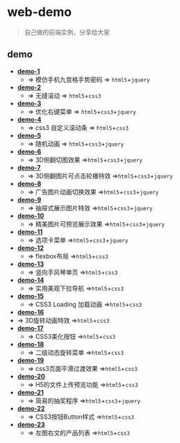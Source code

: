 # web-demo

> 自己做的前端实例，分享给大家

## demo

-   **[demo-1](https://github.com/vxhly/web-demo/tree/master/demo-1)**
    -   => 模仿手机九宫格手势密码 => `html5`+`jquery`
-   **[demo-2](https://github.com/vxhly/web-demo/tree/master/demo-2)**
    -   => 无缝滚动 => `html5`+`css3`
-   **[demo-3](https://github.com/vxhly/web-demo/tree/master/demo-3)**
    -   => 优化右键菜单 => `html5`+`css3`+`jquery`
-   **[demo-4](https://github.com/vxhly/web-demo/tree/master/demo-4)**
    -   => css3 自定义滚动条 => `html5`+`css3`
-   **[demo-5](https://github.com/vxhly/web-demo/tree/master/demo-5)**
    -   => 随机动画 => `html5`+`css3`+`jquery`
-   **[demo-6](https://github.com/vxhly/web-demo/tree/master/demo-6)**
    -   => 3D侧翻切图效果 =>`html5`+`css3`+`jquery`
-   **[demo-7](https://github.com/vxhly/web-demo/tree/master/demo-7)**
    -   => 3D侧翻图片可点击轮播特效 =>`html5`+`css3`+`jquery`
-   **[demo-8](https://github.com/vxhly/web-demo/tree/master/demo-8)**
    -   => 广告图片动画切换效果 =>`html5`+`css3`+`jquery`
-   **[demo-9](https://github.com/vxhly/web-demo/tree/master/demo-9)**
    -   => 抽屉式展示图片特效 =>`html5`+`css3`+`jquery`
-   **[demo-10](https://github.com/vxhly/web-demo/tree/master/demo-10)**
    -   => 精美图片可预览展示效果 =>`html5`+`css3`+`jquery`
-   **[demo-11](https://github.com/vxhly/web-demo/tree/master/demo-11)**
    -   => 选项卡菜单 =>`html5`+`css3`+`jquery`
-   **[demo-12](https://github.com/vxhly/web-demo/tree/master/demo-12)**
    -   => flexbox布局 =>`html5`+`css3`
-   **[demo-13](https://github.com/vxhly/web-demo/tree/master/demo-13)**
    -   => 竖向手风琴单页 =>`html5`+`css3`
-   **[demo-14](https://github.com/vxhly/web-demo/tree/master/demo-14)**
    -   => 实用美观下拉导航 =>`html5`+`css3`
-   **[demo-15](https://github.com/vxhly/web-demo/tree/master/demo-15)**
    -   => CSS3 Loading 加载动画 =>`html5`+`css3`
-   **[demo-16](https://github.com/vxhly/web-demo/tree/master/demo-16)**
-   => 3D旋转动画特效 =>`html5`+`css3`
-   **[demo-17](https://github.com/vxhly/web-demo/tree/master/demo-17)**
    -   => CSS3美化按钮 =>`html5`+`css3`
-   **[demo-18](https://github.com/vxhly/web-demo/tree/master/demo-18)**
    -   => 二级动态旋转菜单 =>`html5`+`css3`
-   **[demo-19](https://github.com/vxhly/web-demo/tree/master/demo-19)**
    -   => css3页面平滑过渡效果 =>`html5`+`css3`
-   **[demo-20](https://github.com/vxhly/web-demo/tree/master/demo-20)**
    -   => H5的文件上传预览功能 =>`html5`+`css3`
-   **[demo-21](https://github.com/vxhly/web-demo/tree/master/demo-21)**
    -   => 简易的抽奖程序 =>`html5`+`css3`+`jquery`
-   **[demo-22](https://github.com/vxhly/web-demo/tree/master/demo-22)**
    -   => CSS3按钮Button样式 =>`html5`+`css3`
-   **[demo-23](https://github.com/vxhly/web-demo/tree/master/demo-23)**
    -   => 左图右文的产品列表 =>`html5`+`css3`
